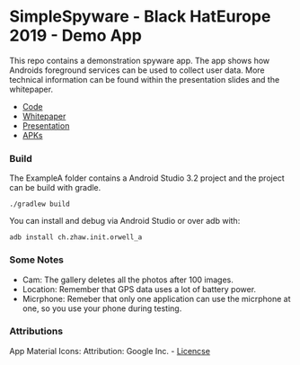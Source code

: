 # SimpleSpyware - Black HatEurope 2019 - Demo App 

This repo contains a demonstration spyware app. The app shows how Androids foreground services can be used to collect user data. More technical information can be found within the presentation slides and the whitepaper.

* [Code](https://github.com/7homasSutter/SimpleSpyware/releases)
* [Whitepaper](https://github.com/7homasSutter/SimpleSpyware/releases)
* [Presentation](https://github.com/7homasSutter/SimpleSpyware/releases)
* [APKs](https://github.com/7homasSutter/SimpleSpyware/releases)


### Build
The ExampleA folder contains a Android Studio 3.2 project and the project can be build with gradle.

```
./gradlew build
```

You can install and debug via Android Studio or over adb with:
```
adb install ch.zhaw.init.orwell_a
```

### Some Notes

- Cam: The gallery deletes all the photos after 100 images.
- Location: Remember that GPS data uses a lot of battery power.
- Micrphone: Remeber that only one application can use the micrphone at one, so you use your phone during testing.


### Attributions 
App Material Icons: Attribution: Google Inc. - [Licencse](https://creativecommons.org/licenses/by/4.0/deed.en)
